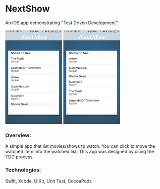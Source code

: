 # NextShow

An iOS app demonstrating "Test Driven Development".

<img src="https://github.com/dschrijn/TestDrivenDevelopment/blob/master/NextShow/images/nextShow1.PNG" width="180" height="300"> <img src="https://github.com/dschrijn/TestDrivenDevelopment/blob/master/NextShow/images/nextShow2.PNG" width="180" height="300">


### Overview:

A simple app that list movies/shows to watch. You can click to move the watched item into the watched list. This app was designed by using the TDD process.

### Technologies:

Swift, Xcode, UIKit, Unit Test, CocoaPods

